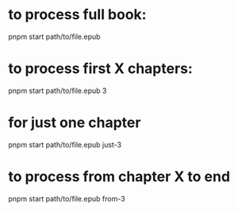 # to process full book: 
pnpm start path/to/file.epub

# to process first X chapters:
pnpm start path/to/file.epub 3

# for just one chapter
pnpm start path/to/file.epub just-3

# to process from chapter X to end
pnpm start path/to/file.epub from-3